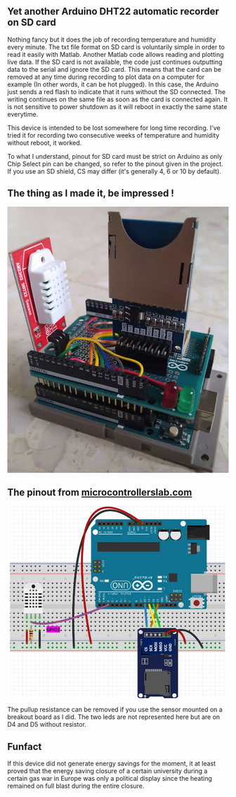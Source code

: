 ## Yet another Arduino DHT22 automatic recorder on SD card

Nothing fancy but it does the job of recording temperature and humidity every minute. The txt file format on SD card is voluntarily simple in order to read it easily with Matlab. Another Matlab code allows reading and plotting live data. If the SD card is not available, the code just continues outputting data to the serial and ignore the SD card. This means that the card can be removed at any time during recording to plot data on a computer for example (In other words, it can be hot plugged). In this case, the Arduino just sends a red flash to indicate that it runs without the SD connected. The writing continues on the same file as soon as the card is connected again. It is not sensitive to power shutdown as it will reboot in exactly the same state everytime.

This device is intended to be lost somewhere for long time recording. I've tried it for recording two consecutive weeks of temperature and humidity without reboot, it worked.

To what I understand, pinout for SD card must be strict on Arduino as only Chip Select pin can be changed, so refer to the pinout given in the project. If you use an SD shield, CS may differ (it's generally 4, 6 or 10 by default).

## The thing as I made it, be impressed !
![](https://github.com/Raphael-Boichot/A-penultimate-Arduino-DHT22-recorder/blob/main/IMG_20230103_142314.jpg)

## The pinout from [microcontrollerslab.com](https://microcontrollerslab.com/dht22-data-logger-arduino-micro-sd-card/)
![](https://github.com/Raphael-Boichot/A-penultimate-Arduino-DHT22-recorder/blob/main/Arduino-with-DHT22-and-microSD-card-schematic-diagram.jpg)

The pullup resistance can be removed if you use the sensor mounted on a breakout board as I did. The two leds are not represented here but are on D4 and D5 without resistor.

## Funfact
If this device did not generate energy savings for the moment, it at least proved that the energy saving closure of a certain university during a certain gas war in Europe was only a political display since the heating remained on full blast during the entire closure. 
